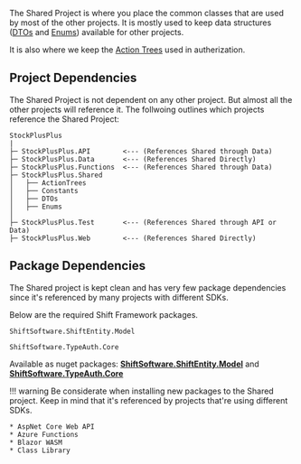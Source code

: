 The Shared Project is where you place the common classes that are used by most of the other projects. It is mostly used to keep data structures ([DTOs](/project-setup/shared-project/dtos/) and [Enums](/project-setup/shared-project/enums/)) available for other projects.

It is also where we keep the [Action Trees](/project-setup/shared-project/action-trees/) used in autherization.

## Project Dependencies

The Shared Project is not dependent on any other project. But almost all the other projects will reference it.
The follwoing outlines which projects reference the Shared Project:
```hl_lines="3 4 5 12 13"
StockPlusPlus
|
├─ StockPlusPlus.API		<--- (References Shared through Data)
├─ StockPlusPlus.Data		<--- (References Shared Directly)
├─ StockPlusPlus.Functions	<--- (References Shared through Data)
├─ StockPlusPlus.Shared
│   ├── ActionTrees
│   ├── Constants
│   ├── DTOs
│   ├── Enums
│
├─ StockPlusPlus.Test		<--- (References Shared through API or Data)
├─ StockPlusPlus.Web		<--- (References Shared Directly)
```

## Package Dependencies

The Shared project is kept clean and has very few package dependencies since it's referenced by many projects with different SDKs.

Below are the required Shift Framework packages.

```
ShiftSoftware.ShiftEntity.Model
```

```
ShiftSoftware.TypeAuth.Core
```

Available as nuget packages:
[**ShiftSoftware.ShiftEntity.Model**](https://www.nuget.org/packages/ShiftSoftware.ShiftEntity.Model)
and
[**ShiftSoftware.TypeAuth.Core**](https://www.nuget.org/packages/ShiftSoftware.TypeAuth.Core)

!!! warning
	Be considerate when installing new packages to the Shared project.
	Keep in mind that it's referenced by projects that're using different SDKs.

	* AspNet Core Web API
	* Azure Functions
	* Blazor WASM
	* Class Library